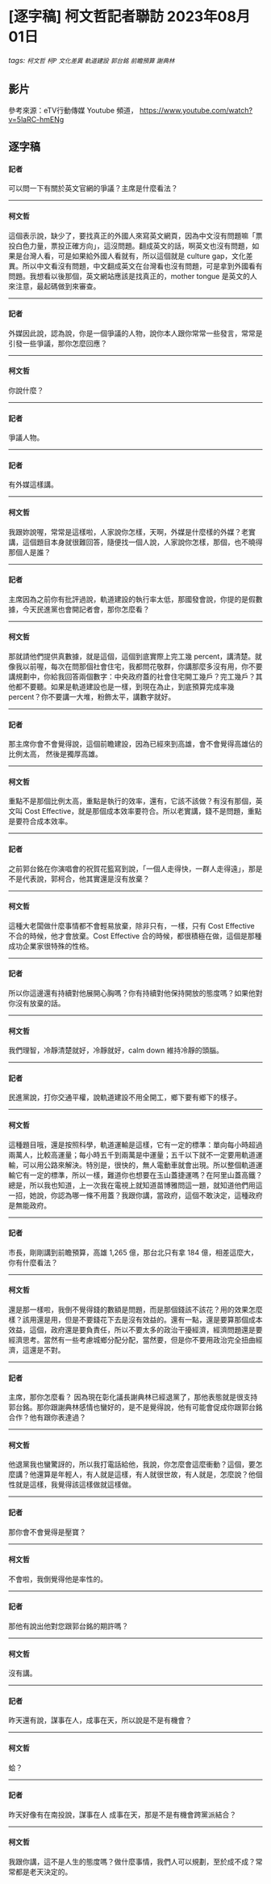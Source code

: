 # [逐字稿] 柯文哲記者聯訪 2023年08月01日

###### tags: `柯文哲` `柯P` `文化差異` `軌道建設` `郭台銘` `前瞻預算` `謝典林`

## 影片

參考來源：eTV行動傳媒 Youtube 頻道， https://www.youtube.com/watch?v=5laRC-hmENg


## 逐字稿

#### 記者

可以問一下有關於英文官網的爭議？主席是什麼看法？

---

#### 柯文哲

這個表示說，缺少了，要找真正的外國人來寫英文網頁，因為中文沒有問題嘛「票投白色力量，票投正確方向」，這沒問題。翻成英文的話，啊英文也沒有問題，如果是台灣人看，可是如果給外國人看就有，所以這個就是 culture gap，文化差異。所以中文看沒有問題，中文翻成英文在台灣看也沒有問題，可是拿到外國看有問題。我想看以後那個，英文網站應該是找真正的，mother tongue 是英文的人來注意，最起碼做到來審查。

---

#### 記者

外媒因此說，認為說，你是一個爭議的人物，說你本人跟你常常一些發言，常常是引發一些爭議，那你怎麼回應？

---

#### 柯文哲

你說什麼？

---

#### 記者

爭議人物。

---

#### 記者

有外媒這樣講。

---

#### 柯文哲

我跟妳說喔，常常是這樣啦，人家說你怎樣，天啊，外媒是什麼樣的外媒？老實講，這個題目本身就很難回答，隨便找一個人說，人家說你怎樣，那個，也不曉得那個人是誰？

---

#### 記者

主席因為之前你有批評過說，軌道建設的執行率太低，那國發會說，你提的是假數據，今天民進黨也會開記者會，那你怎麼看？

---

#### 柯文哲

那就請他們提供真數據，就是這個，這個到底實際上完工幾 percent，講清楚。就像我以前喔，每次在問那個社會住宅，我都問花敬群，你講那麼多沒有用，你不要講規劃中，你給我回答兩個數字：中央政府蓋的社會住宅開工幾戶？完工幾戶？其他都不要聽。如果是軌道建設也是一樣，到現在為止，到底預算完成率幾 percent？你不要講一大堆，粉飾太平，講數字就好。

---

#### 記者

那主席你會不會覺得說，這個前瞻建設，因為已經來到高雄，會不會覺得高雄佔的比例太高， 然後是獨厚高雄。

---

#### 柯文哲

重點不是那個比例太高，重點是執行的效率，還有，它該不該做？有沒有那個，英文叫 Cost Effective，就是那個成本效率要符合。所以老實講，錢不是問題，重點是要符合成本效率。

---

#### 記者

之前郭台銘在你演唱會的祝賀花籃寫到說，「一個人走得快，一群人走得遠」，那是不是代表說，郭柯合，他其實還是沒有放棄？

---

#### 柯文哲

這種大老闆做什麼事情都不會輕易放棄，除非只有，一樣，只有 Cost Effective 不合的時候，他才會放棄。Cost Effective 合的時候，都很積極在做，這個是那種成功企業家很特殊的性格。

---

#### 記者

所以你這邊還有持續對他展開心胸嗎？你有持續對他保持開放的態度嗎？如果他對你沒有放棄的話。

---

#### 柯文哲

我們理智，冷靜清楚就好，冷靜就好，calm down 維持冷靜的頭腦。

---

#### 記者

民進黨說，打你交通平權，說軌道建設不用全開工，鄉下要有鄉下的樣子。

---

#### 柯文哲

這種題目哦，還是按照科學，軌道運輸是這樣，它有一定的標準：單向每小時超過兩萬人，比較高運量；每小時五千到兩萬是中運量；五千以下就不一定要用軌道運輸，可以用公路來解決。特別是，很快的，無人電動車就會出現。所以整個軌道運輸它有一定的標準，所以一樣，難道你也想要在玉山蓋捷運嗎？在阿里山蓋高鐵？總是，所以我也知道，上一次我在電視上就知道苗博雅問這一題，就知道他們用這一招，她說，你認為哪一條不用蓋？我跟你講，當政府，這個不敢決定，這種政府是無能政府。

---

#### 記者

市長，剛剛講到前瞻預算，高雄 1,265 億，那台北只有拿 184 億，相差這麼大，你有什麼看法？

---

#### 柯文哲

還是那一樣啦，我倒不覺得錢的數額是問題，而是那個錢該不該花？用的效果怎麼樣？該用還是用，但是不要錢花下去是沒有效益的。還有一點，還是要算那個成本效益，這個，政府還是要負責任，所以不要太多的政治干擾經濟，經濟問題還是要經濟思考。當然有一些考慮城鄉分配分配，當然要，但是你不要用政治完全扭曲經濟，這還是不對。

---

#### 記者

主席，那你怎麼看？ 因為現在彰化議長謝典林已經退黨了，那他表態就是很支持郭台銘。那你跟謝典林感情也蠻好的，是不是覺得說，他有可能會促成你跟郭台銘合作？他有跟你表達過？

---

#### 柯文哲

他退黨我也蠻驚訝的，所以我打電話給他，我說，你怎麼會這麼衝動？這個，要怎麼講？他還算是年輕人，有人就是這樣，有人就很世故，有人就是，怎麼說？他個性就是這樣，我覺得該這樣做就這樣做。

---

#### 記者

那你會不會覺得是壓寶？

---

#### 柯文哲

不會啦，我倒覺得他是率性的。

---

#### 記者

那他有說出他對您跟郭台銘的期許嗎？

---

#### 柯文哲

沒有講。

---

#### 記者

昨天還有說，謀事在人，成事在天，所以說是不是有機會？

---

#### 柯文哲

蛤？

---

#### 記者

昨天好像有在南投說，謀事在人 成事在天，那是不是有機會跨黨派結合？

---

#### 柯文哲

我跟你講，這不是人生的態度嗎？做什麼事情，我們人可以規劃，至於成不成？常常都是老天決定的。
